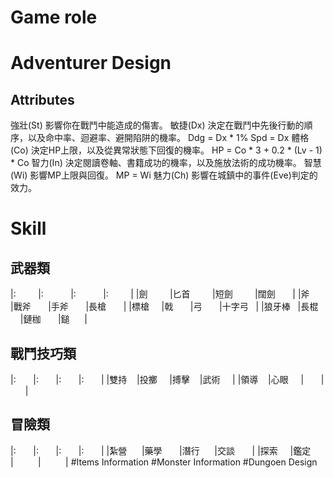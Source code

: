 # Game role

# Adventurer Design

## Attributes
強壯(St)
	影響你在戰鬥中能造成的傷害。
敏捷(Dx)
	決定在戰鬥中先後行動的順序，以及命中率、迴避率、避開陷阱的機率。
	Ddg = Dx * 1%
	Spd = Dx
體格(Co)
	決定HP上限，以及從異常狀態下回復的機率。
	HP = Co * 3 + 0.2 * (Lv - 1) * Co
智力(In)
	決定閱讀卷軸、書籍成功的機率，以及施放法術的成功機率。
智慧(Wi)
	影響MP上限與回復。
	MP = Wi
魅力(Ch)
	影響在城鎮中的事件(Eve)判定的效力。
# Skill
## 武器類
|:          |:           |:            |:         |
|劍         |匕首         |短劍         |闊劍       |
|斧         |戰斧         |手斧         |長槍       |
|標槍       |戟           |弓           |十字弓     |
|狼牙棒     |長棍         |鏈枷          |鎚        |

## 戰鬥技巧類
|:         |:         |:         |:         |
|雙持      |投擲       |搏擊      |武術       |
|領導      |心眼       |          |          |

## 冒險類
|:         |:         |:         |:         |
|紮營      |藥學       |潛行      |交談       |
|探索      |鑑定       |          |          |
#Items Information
#Monster Information
#Dungoen Design
